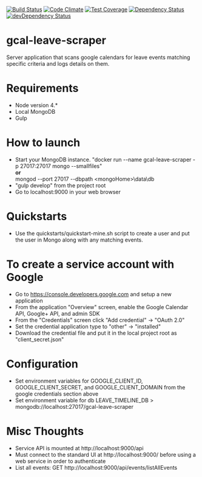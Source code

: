 [![Build Status](https://travis-ci.org/atsid/gcal-leave-scraper.svg?branch=master)](https://travis-ci.org/atsid/gcal-leave-scraper)
[![Code Climate](https://codeclimate.com/github/atsid/gcal-leave-scraper/badges/gpa.svg)](https://codeclimate.com/github/atsid/gcal-leave-scraper)
[![Test Coverage](https://codeclimate.com/github/atsid/gcal-leave-scraper/badges/coverage.svg)](https://codeclimate.com/github/atsid/gcal-leave-scraper/coverage)
[![Dependency Status](https://david-dm.org/atsid/gcal-leave-scraper.svg)](https://david-dm.org/atsid/gcal-leave-scraper)
[![devDependency Status](https://david-dm.org/atsid/gcal-leave-scraper/dev-status.svg)](https://david-dm.org/atsid/gcal-leave-scraper#info=devDependencies)

# gcal-leave-scraper
Server application that scans google calendars for leave events matching specific criteria and logs details on them.

# Requirements
* Node version 4.*
* Local MongoDB
* Gulp

# How to launch
* Start your MongoDB instance. "docker run --name gcal-leave-scraper -p 27017:27017 mongo --smallfiles"  <br /><b>or</b><br />mongod --port 27017 --dbpath &lt;mongoHome&gt;\data\db
* "gulp develop" from the project root
* Go to localhost:9000 in your web browser

# Quickstarts
* Use the quickstarts/quickstart-mine.sh script to create a user and put the user in Mongo along with any matching events.

# To create a service account with Google
* Go to https://console.developers.google.com and setup a new application
* From the application "Overview" screen, enable the Google Calendar API, Google+ API, and admin SDK
* From the "Credentials" screen click "Add credential" -> "OAuth 2.0"
* Set the credential application type to "other" -> "installed"
* Download the credential file and put it in the local project root as "client_secret.json"

# Configuration
* Set environment variables for GOOGLE_CLIENT_ID, GOOGLE_CLIENT_SECRET, and GOOGLE_CLIENT_DOMAIN from the google credentials section above
* Set environment variable for db LEAVE_TIMELINE_DB > mongodb://localhost:27017/gcal-leave-scraper

# Misc Thoughts
* Service API is mounted at http://localhost:9000/api
* Must connect to the standard UI at http://localhost:9000/ before using a web service in order to authenticate
* List all events: GET http://localhost:9000/api/events/listAllEvents
